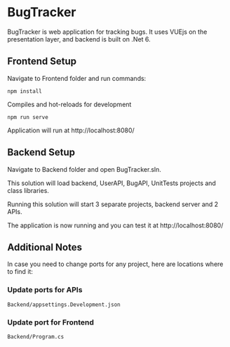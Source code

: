 # BugTracker

BugTracker is web application for tracking bugs.
It uses VUEjs on the presentation layer, and backend is built on .Net 6.

## Frontend Setup

Navigate to Frontend folder and run commands:

```npm
npm install
```

Compiles and hot-reloads for development
```npm
npm run serve
```

Application will run at http://localhost:8080/


## Backend Setup

Navigate to Backend folder and open BugTracker.sln.

This solution will load backend, UserAPI, BugAPI, UnitTests projects and class libraries.

Running this solution will start 3 separate projects, backend server and 2 APIs. 


The application is now running and you can test it at http://localhost:8080/

## Additional Notes

In case you need to change ports for any project, here are locations where to find it:

### Update ports for APIs
```
Backend/appsettings.Development.json
```

### Update port for Frontend
```
Backend/Program.cs
```

